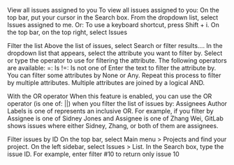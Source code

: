 View all issues assigned to you 
To view all issues assigned to you:
On the top bar, put your cursor in the Search box.
From the dropdown list, select Issues assigned to me.
Or:
To use a keyboard shortcut, press Shift + i.
On the top bar, on the top right, select Issues

Filter the list
 Above the list of issues, select Search or filter results….
 In the dropdown list that appears, select the attribute you want to filter by.
 Select or type the operator to use for filtering the attribute. The following operators are available: 
=: Is
!=: Is not one of
 Enter the text to filter the attribute by. You can filter some attributes by None or Any.
 Repeat this process to filter by multiple attributes. Multiple attributes are joined by a logical AND.

With the OR operator
When this feature is enabled, you can use the OR operator (is one of: ||) when you filter the list of issues by:
Assignees
Author
Labels
is one of represents an inclusive OR. For example, if you filter by Assignee is one of Sidney Jones and Assignee is one of Zhang Wei, GitLab shows issues where either Sidney, Zhang, or both of them are assignees.

Filter issues by ID 
 On the top bar, select Main menu > Projects and find your project.
 On the left sidebar, select Issues > List.
 In the Search box, type the issue ID. For example, enter filter #10 to return only issue 10
